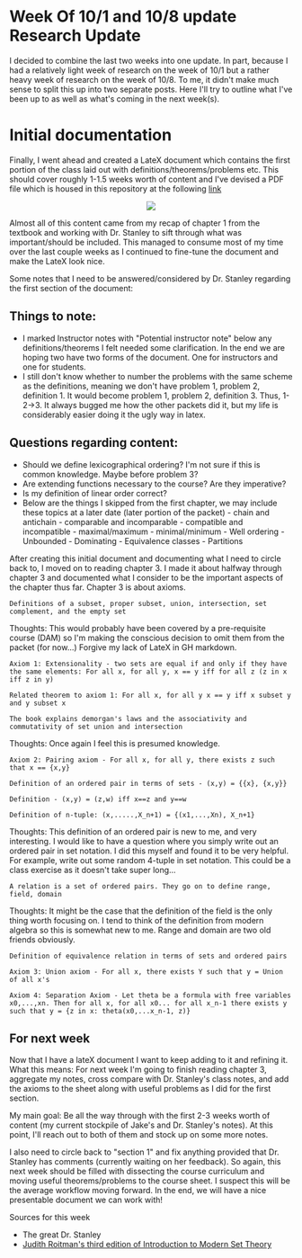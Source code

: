 # Week Of 10/1 and 10/8 update Research Update
I decided to combine the last two weeks into one update. In part, because I had a relatively light week of research on the week of 10/1 but a rather heavy week of research on the week of 10/8. To me, it didn't make much sense to split this up into two separate posts. Here I'll try to outline what I've been up to as well as what's coming in the next week(s).

# Initial documentation
Finally, I went ahead and created a LateX document which contains the first portion of the class laid out with definitions/theorems/problems etc. This should cover roughly 1-1.5 weeks worth of content and I've devised a PDF file which is housed in this repository at the following [link](https://github.com/justiceadamsUNI/Set-Theory-Research/blob/master/pdf/Set_Theory_Doc_10-15.pdf)

<p align="center">
  <img src ="https://i.imgur.com/P80mLoz.png?1" />
</p>

Almost all of this content came from my recap of chapter 1 from the textbook and working with Dr. Stanley to sift through what was important/should be included. This managed to consume most of my time over the last couple weeks as I continued to fine-tune the document and make the LateX look nice.

Some notes that I need to be answered/considered by Dr. Stanley regarding the first section of the document:

## Things to note: ##
- I marked Instructor notes with "Potential instructor note" below any definitions/theorems I felt needed some clarification. In the end we are hoping two have two forms of the document. One for instructors and one for students.
- I still don't know whether to number the problems with the same scheme as the definitions, meaning we don't have problem 1, problem 2, definition 1. It would become problem 1, problem 2, definition 3. Thus, 1-2->3. It always bugged me how the other packets did it, but my life is considerably easier doing it the ugly way in latex.

## Questions regarding content: ##
- Should we define lexicographical ordering? I'm not sure if this is common knowledge. Maybe before problem 3?
- Are extending functions necessary to the course? Are they imperative?
- Is my definition of linear order correct?
- Below are the things I skipped from the first chapter, we may include these topics at a later date (later portion of the packet)
      - chain and antichain
      - comparable and incomparable
      - compatible and incompatible
      - maximal/maximum
      - minimal/minimum
      - Well ordering
      - Unbounded
      - Dominating
      - Equivalence classes
      - Partitions
      
After creating this initial document and documenting what I need to circle back to, I moved on to reading chapter 3. I made it about halfway through chapter 3 and documented what I consider to be the important aspects of the chapter thus far. Chapter 3 is about axioms.
```
Definitions of a subset, proper subset, union, intersection, set complement, and the empty set
```
Thoughts: This would probably have been covered by a pre-requisite course (DAM) so I'm making the conscious decision to omit them from the packet (for now...) Forgive my lack of LateX in GH markdown.

```
Axiom 1: Extensionality - two sets are equal if and only if they have the same elements: For all x, for all y, x == y iff for all z (z in x iff z in y)
```

```
Related theorem to axiom 1: For all x, for all y x == y iff x subset y and y subset x
```

```
The book explains demorgan's laws and the associativity and commutativity of set union and intersection
```
Thoughts: Once again I feel this is presumed knowledge.

```
Axiom 2: Pairing axiom - For all x, for all y, there exists z such that x == {x,y}
```

```
Definition of an ordered pair in terms of sets - (x,y) = {{x}, {x,y}}
```

```
Definition - (x,y) = (z,w) iff x==z and y==w
```

```
Definition of n-tuple: (x,.....,X_n+1) = {(x1,...,Xn), X_n+1}
```
Thoughts: This definition of an ordered pair is new to me, and very interesting. I would like to have a question where you simply write out an ordered pair in set notation. I did this myself and found it to be very helpful. For example, write out some random 4-tuple in set notation. This could be a class exercise as it doesn't take super long...

```
A relation is a set of ordered pairs. They go on to define range, field, domain
```
Thoughts: It might be the case that the definition of the field is the only thing worth focusing on. I tend to think of the definition from modern algebra so this is somewhat new to me. Range and domain are two old friends obviously.

```
Definition of equivalence relation in terms of sets and ordered pairs
```

```
Axiom 3: Union axiom - For all x, there exists Y such that y = Union of all x's
```

```
Axiom 4: Separation Axiom - Let theta be a formula with free variables x0,...,xn. Then for all x, for all x0... for all x_n-1 there exists y such that y = {z in x: theta(x0,...x_n-1, z)}
```


## For next week
Now that I have a lateX document I want to keep adding to it and refining it. What this means: For next week I'm going to finish reading chapter 3, aggregate my notes, cross compare with Dr. Stanley's class notes, and add the axioms to the sheet along with useful problems as I did for the first section.

My main goal: Be all the way through with the first 2-3 weeks worth of content (my current stockpile of Jake's and Dr. Stanley's notes). At this point, I'll reach out to both of them and stock up on some more notes.

I also need to circle back to "section 1" and fix anything provided that Dr. Stanley has comments (currently waiting on her feedback). So again, this next week should be filled with dissecting the course curriculum and moving useful theorems/problems to the course sheet. I suspect this will be the average workflow moving forward. In the end, we will have a nice presentable document we can work with!

Sources for this week
- The great Dr. Stanley
- [Judith Roitman's third edition of Introduction to Modern Set Theory](https://www.amazon.com/Introduction-Modern-Theory-Judith-Roitman/dp/0989897516)
